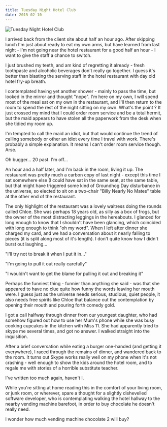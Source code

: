 ```yaml
---
title: Tuesday Night Hotel Club
date: 2015-02-10
---
```


![Tuesday Night Hotel Club](https://source.unsplash.com/ZYYS1kapOm8/1600x900)

I arrived back from the client site about half an hour ago. After skipping lunch I'm just about ready to eat my own arms, but have learned from last night - I'm not going near the hotel restaurant for a good half an hour - I want to give the staff a chance to switch.

I just brushed my teeth, and am kind of regretting it already - fresh toothpaste and alcoholic beverages don't really go together. I guess it's better than blasting the serving staff in the hotel restaurant with day old hotel fry-up breath.

I contemplated having yet another shower - mainly to pass the time, but looked in the mirror and thought "nope". I'm here on my own, I will spend most of the meal sat on my own in the restaurant, and I'll then return to the room to spend the rest of the night sitting on my own. What's the point ? It just crossed my mind that I could order room service and be a total hermit, but the maid appears to have stolen all the paperwork from the desk when she tidied my room up.

I'm tempted to call the maid an idiot, but that would continue the trend of calling somebody or other an idiot every time I travel with work. There's probably a simple explanation. It means I can't order room service though. Arse.

Oh bugger... 20 past. I'm off...

An hour and a half later, and I'm back in the room, living it up. The restaurant was pretty much a carbon copy of last night - except this time I sat somewhere else (I could have sat in the same seat, at the same table, but that might have triggered some kind of Groundhog Day disturbance in the universe, so elected to sit on a two-chair "Billy Nearly No Mates" table at the other end of the restaurant.

The only highlight of the restaurant was a lovely waitress doing the rounds called Chloe. She was perhaps 18 years old, as silly as a box of frogs, but the owner of the most distracting leggings in the hereabouts. I glanced for long enough to know that I shouldn't have been glancing, which coincided with long enough to think "oh my word". When I left after dinner she charged my card, and we had a conversation about it nearly falling to pieces (it is split along most of it's length). I don't quite know how I didn't burst out laughing...

"I'll try not to break it when I put it in..."

"I'm going to pull it out really carefully"

"I wouldn't want to get the blame for pulling it out and breaking it"

Perhaps the funniest thing - funnier than anything she said - was that she appeared to have no clue quite how funny the words leaving her mouth were. I guess just as the universe needs serious, studious, quiet people, it also needs free spirits like Chloe that balance out the contemplation by opening their mouth and pouring forth comedy gold.

I got a call halfway through dinner from our youngest daughter, who had somehow figured out how to use her Mum's phone while she was busy cooking cupcakes in the kitchen with Miss 11. She had apparently tried to skype me several times, and got no answer. I walked straight into the inquisition.

After a brief conversation while eating a burger one-handed (and getting it everywhere), I raced through the remains of dinner, and wandered back to the room. It turns out Skype works really well on my phone when it's not crashing - well enough to show the kids around the hotel room, and to regale me with stories of a horrible substitute teacher.

I've written too much again, haven't I.

While you're sitting at home reading this in the comfort of your living room, or junk room, or wherever, spare a thought for a slightly dishevelled software developer, who is contemplating walking the hotel hallway to the nearby vending machine barefoot, in order to buy chocolate he doesn't really need.

I wonder how much vending machine chocolate 2 will buy?
